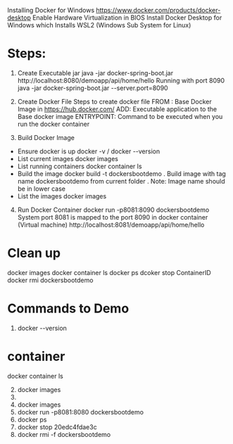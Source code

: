
Installing Docker for Windows
https://www.docker.com/products/docker-desktop
Enable Hardware Virtualization in BIOS 
Install Docker Desktop for Windows which Installs WSL2 (Windows Sub System for Linux)



Steps:
========
01) Create Executable jar
    java -jar docker-spring-boot.jar
    http://localhost:8080/demoapp/api/home/hello
    Running with port 8090
    java -jar docker-spring-boot.jar --server.port=8090
02) Create Docker File
    Steps to create docker file
    FROM : Base Docker Image in https://hub.docker.com/
    ADD: Executable application to the Base docker image
    ENTRYPOINT: Command to be executed when you run the docker container
    
03) Build Docker Image
- Ensure docker is up
  docker -v / docker --version
- List current images
  docker images
- List running containers
    docker container ls
- Build the image
  docker build -t dockersbootdemo .
  Build image with tag name dockersbootdemo from current folder .
  Note: Image name should be in lower case
- List the images
  docker images

04) Run Docker Container
    docker run -p8081:8090 dockersbootdemo
    System port 8081 is mapped to the port 8090 in docker container (Virtual machine)
    http://localhost:8081/demoapp/api/home/hello

Clean up
========
docker images
docker container ls
docker ps
dcoker stop ContainerID
docker rmi dockersbootdemo


Commands to Demo
================
01) docker --version
    
container
=========
docker container ls

02) docker images
03)
04) docker images
05) docker run -p8081:8080 dockersbootdemo
06) docker ps
07) docker stop 20edc4fdae3c
08) docker rmi -f dockersbootdemo

